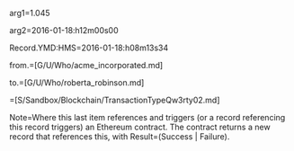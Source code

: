 arg1=1.045

arg2=2016-01-18:h12m00s00

Record.YMD:HMS=2016-01-18:h08m13s34

from.=[G/U/Who/acme_incorporated.md]

to.=[G/U/Who/roberta_robinson.md]

=[S/Sandbox/Blockchain/TransactionTypeQw3rty02.md]

Note=Where this last item references and triggers (or a record referencing this record triggers) an Ethereum contract.  The contract returns a new record that references this, with Result=(Success | Failure).